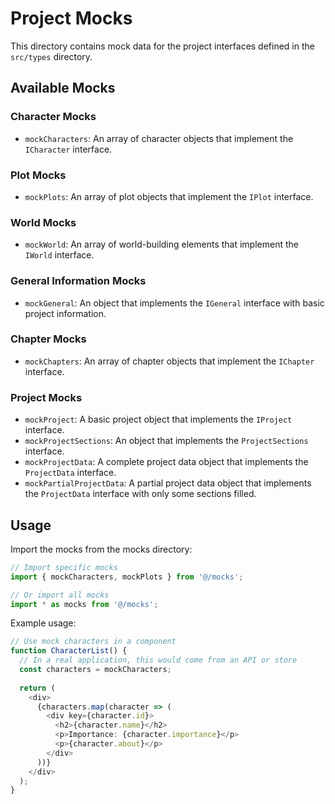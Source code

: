 # Project Mocks

This directory contains mock data for the project interfaces defined in the `src/types` directory.

## Available Mocks

### Character Mocks
- `mockCharacters`: An array of character objects that implement the `ICharacter` interface.

### Plot Mocks
- `mockPlots`: An array of plot objects that implement the `IPlot` interface.

### World Mocks
- `mockWorld`: An array of world-building elements that implement the `IWorld` interface.

### General Information Mocks
- `mockGeneral`: An object that implements the `IGeneral` interface with basic project information.

### Chapter Mocks
- `mockChapters`: An array of chapter objects that implement the `IChapter` interface.

### Project Mocks
- `mockProject`: A basic project object that implements the `IProject` interface.
- `mockProjectSections`: An object that implements the `ProjectSections` interface.
- `mockProjectData`: A complete project data object that implements the `ProjectData` interface.
- `mockPartialProjectData`: A partial project data object that implements the `ProjectData` interface with only some sections filled.

## Usage

Import the mocks from the mocks directory:

```typescript
// Import specific mocks
import { mockCharacters, mockPlots } from '@/mocks';

// Or import all mocks
import * as mocks from '@/mocks';
```

Example usage:

```typescript
// Use mock characters in a component
function CharacterList() {
  // In a real application, this would come from an API or store
  const characters = mockCharacters;
  
  return (
    <div>
      {characters.map(character => (
        <div key={character.id}>
          <h2>{character.name}</h2>
          <p>Importance: {character.importance}</p>
          <p>{character.about}</p>
        </div>
      ))}
    </div>
  );
}
```